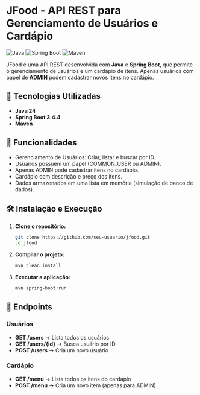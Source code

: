# JFood - API REST para Gerenciamento de Usuários e Cardápio

![Java](https://img.shields.io/badge/Java-24-blue) ![Spring Boot](https://img.shields.io/badge/Spring%20Boot-3.0-brightgreen) ![Maven](https://img.shields.io/badge/Maven-4.0-yellow)

JFood é uma API REST desenvolvida com **Java** e **Spring Boot**, que permite o gerenciamento de usuários e um cardápio de itens. Apenas usuários com papel de **ADMIN** podem cadastrar novos itens no cardápio.

## 🚀 Tecnologias Utilizadas
- **Java 24**
- **Spring Boot 3.4.4**
- **Maven**

## 📌 Funcionalidades
- Gerenciamento de Usuários: Criar, listar e buscar por ID.  
- Usuários possuem um papel (COMMON_USER ou ADMIN).  
- Apenas ADMIN pode cadastrar itens no cardápio.  
- Cardápio com descrição e preço dos itens.  
- Dados armazenados em uma lista em memória (simulação de banco de dados).


## 🛠️ Instalação e Execução
1. **Clone o repositório:**
   ```sh
   git clone https://github.com/seu-usuario/jfood.git
   cd jfood
   ```

2. **Compilar o projeto:**
   ```sh
   mvn clean install
   ```

3. **Executar a aplicação:**
   ```sh
   mvn spring-boot:run
   ```

## 🎯 Endpoints
### Usuários
- **GET /users** → Lista todos os usuários
- **GET /users/{id}** → Busca usuário por ID
- **POST /users** → Cria um novo usuário

### Cardápio
- **GET /menu** → Lista todos os itens do cardápio
- **POST /menu** → Cria um novo item (apenas para ADMIN)

